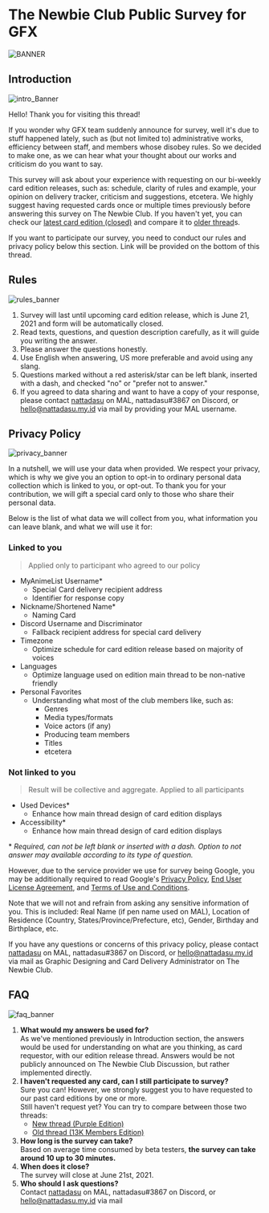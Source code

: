 # The Newbie Club Public Survey for GFX

![BANNER]()

<!-- WARN DARK MODE USER TO DISABLE TEMPORARILY-->

<!-- COLOR=black -->

## Introduction

![intro_Banner]()

Hello! Thank you for visiting this thread!

If you wonder why GFX team suddenly announce for survey, well it's due to stuff
happened lately, such as (but not limited to) administrative works, efficiency
between staff, and members whose disobey rules. So we decided to make one, as
we can hear what your thought about our works and criticism do you want to say.

This survey will ask about your experience with requesting on our bi-weekly
card edition releases, such as: schedule, clarity of rules and example, your
opinion on delivery tracker, criticism and suggestions, etcetera. We highly
suggest having requested cards once or multiple times previously before answering
this survey on The Newbie Club. If you haven't yet, you can check our
[latest card edition (closed)](https://myanimelist.net/forum/?topicid=1928535)
and compare it to [older thread](https://myanimelist.net/forum/?topicid=1899474)s.

If you want to participate our survey, you need to conduct our rules and privacy
policy below this section. Link will be provided on the bottom of this thread.

## Rules

![rules_banner]()

1. Survey will last until upcoming card edition release, which is June 21, 2021
   and form will be automatically closed.
2. Read texts, questions, and question description carefully, as it will guide
   you writing the answer.
3. Please answer the questions honestly.
4. Use English when answering, US more preferable and avoid using any slang.
5. Questions marked without a red asterisk/star can be left blank, inserted with
   a dash, and checked "no" or "prefer not to answer."
6. If you agreed to data sharing and want to have a copy of your response, please
   contact [nattadasu](https://myanimelist.net/profile/nattadasu) on MAL,
   nattadasu#3867 on Discord, or hello@nattadasu.my.id via mail by providing
   your MAL username.

## Privacy Policy

![privacy_banner]()

In a nutshell, we will use your data when provided. We respect your privacy,
which is why we give you an option to opt-in to ordinary personal data collection
which is linked to you, or opt-out. To thank you for your contribution, we will
gift a special card only to those who share their personal data.

Below is the list of what data we will collect from you, what information you
can leave blank, and what we will use it for:

### Linked to you

> Applied only to participant who agreed to our policy

* MyAnimeList Username\*
  * Special Card delivery recipient address
  * Identifier for response copy
* Nickname/Shortened Name\*
  * Naming Card
* Discord Username and Discriminator
  * Fallback recipient address for special card delivery
* Timezone
  * Optimize schedule for card edition release based on majority of voices
* Languages
  * Optimize language used on edition main thread to be non-native friendly
* Personal Favorites
  * Understanding what most of the club members like, such as:
    * Genres
    * Media types/formats
    * Voice actors (if any)
    * Producing team members
    * Titles
    * etcetera

### Not linked to you

> Result will be collective and aggregate. Applied to all participants

* Used Devices\*
  * Enhance how main thread design of card edition displays
* Accessibility\*
  * Enhance how main thread design of card edition displays  

\* *Required, can not be left blank or inserted with a dash. Option to not answer
may available according to its type of question.*

However, due to the service provider we use for survey being Google, you may be
additionally required to read Google's [Privacy Policy](https://policies.google.com/privacy?hl=en-US),
[End User License Agreement](https://tools.google.com/dlpage/res/webmmf/en/eula.html),
and [Terms of Use and Conditions](https://policies.google.com/terms?hl=en-US).

Note that we will not and refrain from asking any sensitive information of you.
This is included: Real Name (if pen name used on MAL), Location of Residence
(Country, States/Province/Prefecture, etc), Gender, Birthday and Birthplace, etc.

If you have any questions or concerns of this privacy policy, please contact
[nattadasu](https://myanimelist.net/profile/nattadasu) on MAL, nattadasu#3867 on
Discord, or hello@nattadasu.my.id via mail as Graphic Designing and Card Delivery
Administrator on The Newbie Club.

## FAQ

![faq_banner]()

1. **What would my answers be used for?**\
   As we've mentioned previously in Introduction section, the answers would be
   used for understanding on what are you thinking, as card requestor, with our
   edition release thread. Answers would be not publicly announced on The Newbie
   Club Discussion, but rather implemented directly.
2. **I haven't requested any card, can I still participate to survey?**\
   Sure you can! However, we strongly suggest you to have requested to our past
   card editions by one or more.\
   Still haven't request yet? You can try to compare between those two threads:
   * [New thread (Purple Edition)](https://myanimelist.net/forum/?topicid=1928535)
   * [Old thread (13K Members Edition)](https://myanimelist.net/forum/?topicid=1899474)
3. **How long is the survey can take?**\
   Based on average time consumed by beta testers, __the survey can take around
   10 up to 30 minutes.__
4. **When does it close?**\
   The survey will close at June 21st, 2021.
5. **Who should I ask questions?**\
   Contact [nattadasu](https://myanimelist.net/profile/nattadasu) on MAL,
   nattadasu#3867 on Discord, or hello@nattadasu.my.id via mail

<!-- /COLOR -->
